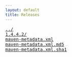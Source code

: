 ```yaml
---
layout: default
title: Releases
---
```

<pre>
<a href="../">../</a>
<a href="1.4.4.2/">1.4.4.2/</a>
<a href="maven-metadata.xml">maven-metadata.xml</a>
<a href="maven-metadata.xml.md5">maven-metadata.xml.md5</a>
<a href="maven-metadata.xml.sha1">maven-metadata.xml.sha1</a>
</pre>
